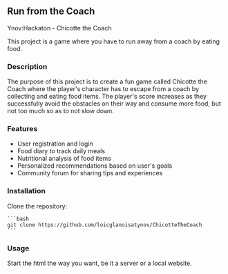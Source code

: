 ## Run from the Coach

Ynov:Hackaton - Chicotte the Coach

This project is a game where you have to run away from a coach by eating food.

### Description

The purpose of this project is to create a fun game called Chicotte the Coach where the player's character has to escape from a coach by collecting and eating food items. The player's score increases as they successfully avoid the obstacles on their way and consume more food, but not too much so as to not slow down.

### Features

- User registration and login
- Food diary to track daily meals
- Nutritional analysis of food items
- Personalized recommendations based on user's goals
- Community forum for sharing tips and experiences

### Installation

Clone the repository:

    ```bash
    git clone https://github.com/loicglanoisatynov/ChicotteTheCoach
    ```

### Usage

Start the html the way you want, be it a server or a local website.

